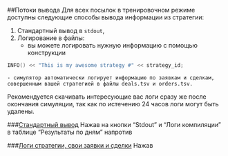 ##Потоки вывода
Для всех посылок в тренировочном режиме доступны следующие способы вывода информации из стратегии: 
1. Cтандартный вывод в `stdout`,
2. Логирование в файлы:
    - вы можете логировать нужную информацию с помощью конструкции 
```cpp
INFO() << "This is my awesome strategy #" << strategy_id;
``` 
    - симулятор автоматически логирует информацию по заявкам и сделкам, совершенным вашей стратегией в файлы deals.tsv и orders.tsv.

Рекомендуется скачивать интересующие вас логи сразу же после окончания симуляции, так как по истечению 24 часов логи могут быть удалены. 

###[Стандартный вывод](#stdout)
Нажав на кнопки “Stdout” и “Логи компиляции” в таблице “Результаты по дням” напротив 

###[Логи стратегии, свои заявки и сделки](#logs)
Нажав
